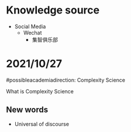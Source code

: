 # Knowledge source
- Social Media
  - Wechat
    - 集智俱乐部


# 2021/10/27
#possibleacademiadirection: Complexity Science

What is Complexity Science

## New words
- Universal of discourse